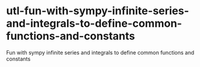 # utl-fun-with-sympy-infinite-series-and-integrals-to-define-common-functions-and-constants
Fun with sympy infinite series and integrals to define common functions and constants
